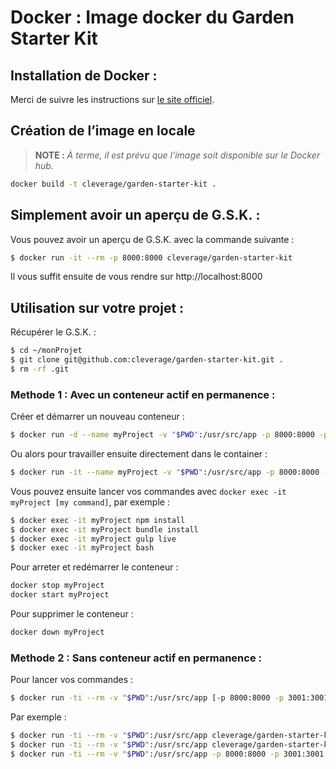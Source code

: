 
Docker : Image docker du Garden Starter Kit
===============================================================================

Installation de Docker :
-------------------------------------------------------------------------------

Merci de suivre les instructions sur [le site officiel](https://www.docker.com/products/docker).

Création de l’image en locale
-------------------------------------------------------------------------------

> **NOTE :** _À terme,
  il est prévu que l’image soit disponible sur le Docker hub._

```bash
docker build -t cleverage/garden-starter-kit .
```


Simplement avoir un aperçu de G.S.K. :
-------------------------------------------------------------------------------

Vous pouvez avoir un aperçu de G.S.K. avec la commande suivante :

```bash
$ docker run -it --rm -p 8000:8000 cleverage/garden-starter-kit
```

Il vous suffit ensuite de vous rendre sur http://localhost:8000

Utilisation sur votre projet :
-------------------------------------------------------------------------------

Récupérer le G.S.K. :

```bash
$ cd ~/monProjet
$ git clone git@github.com:cleverage/garden-starter-kit.git .
$ rm -rf .git
```

### Methode 1 : Avec un conteneur actif en permanence :

Créer et démarrer un nouveau conteneur :

```bash
$ docker run -d --name myProject -v "$PWD":/usr/src/app -p 8000:8000 -p 3001:3001 cleverage/garden-starter-kit tail -f /dev/null
```

Ou alors pour travailler ensuite directement dans le container :

```bash
$ docker run -it --name myProject -v "$PWD":/usr/src/app -p 8000:8000 -p 3001:3001 cleverage/garden-starter-kit bash
```

Vous pouvez ensuite lancer vos commandes avec `docker exec -it myProject [my command]`, par exemple :

```bash
$ docker exec -it myProject npm install
$ docker exec -it myProject bundle install
$ docker exec -it myProject gulp live
$ docker exec -it myProject bash
```

Pour arreter et redémarrer le conteneur :

```bash
docker stop myProject
docker start myProject
```

Pour supprimer le conteneur :

```bash
docker down myProject
```

### Methode 2 : Sans conteneur actif en permanence :

Pour lancer vos commandes :

```bash
$ docker run -ti --rm -v "$PWD":/usr/src/app [-p 8000:8000 -p 3001:3001] cleverage/garden-starter-kit [my command]
```

Par exemple :

```bash
$ docker run -ti --rm -v "$PWD":/usr/src/app cleverage/garden-starter-kit npm install
$ docker run -ti --rm -v "$PWD":/usr/src/app cleverage/garden-starter-kit bundle install
$ docker run -ti --rm -v "$PWD":/usr/src/app -p 8000:8000 -p 3001:3001 cleverage/garden-starter-kit gulp live
```

